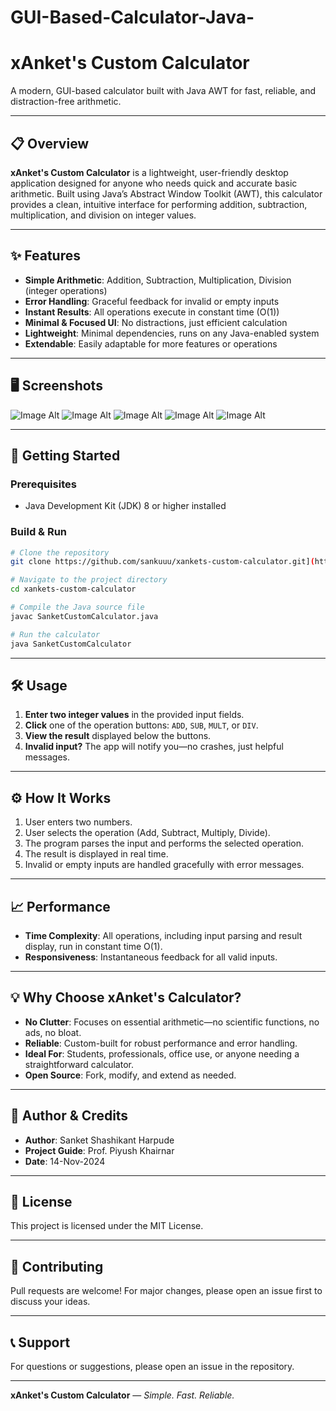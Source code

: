 # GUI-Based-Calculator-Java-

# xAnket's Custom Calculator

A modern, GUI-based calculator built with Java AWT for fast, reliable, and distraction-free arithmetic.

---

## 📋 Overview

**xAnket's Custom Calculator** is a lightweight, user-friendly desktop application designed for anyone who needs quick and accurate basic arithmetic. Built using Java’s Abstract Window Toolkit (AWT), this calculator provides a clean, intuitive interface for performing addition, subtraction, multiplication, and division on integer values.

---

## ✨ Features

- **Simple Arithmetic**: Addition, Subtraction, Multiplication, Division (integer operations)
- **Error Handling**: Graceful feedback for invalid or empty inputs
- **Instant Results**: All operations execute in constant time (O(1))
- **Minimal & Focused UI**: No distractions, just efficient calculation
- **Lightweight**: Minimal dependencies, runs on any Java-enabled system
- **Extendable**: Easily adaptable for more features or operations

---

## 🖥️ Screenshots

 ![Image Alt](https://github.com/sankuuu/GUI-Based-Calculator-Java-/blob/7ed53bc4540c8906cefca9f56492ec9254348deb/SS1.PNG)
 ![Image Alt](https://github.com/sankuuu/GUI-Based-Calculator-Java-/blob/5478b942564c5c8dc6bfd85bc66b26723be026c0/SS2.PNG)
 ![Image Alt](https://github.com/sankuuu/GUI-Based-Calculator-Java-/blob/5478b942564c5c8dc6bfd85bc66b26723be026c0/SS3.PNG)
 ![Image Alt](https://github.com/sankuuu/GUI-Based-Calculator-Java-/blob/5478b942564c5c8dc6bfd85bc66b26723be026c0/SS4.PNG)
 ![Image Alt](https://github.com/sankuuu/GUI-Based-Calculator-Java-/blob/5478b942564c5c8dc6bfd85bc66b26723be026c0/Slogo.ico)

---

## 🚀 Getting Started

### Prerequisites

- Java Development Kit (JDK) 8 or higher installed

### Build & Run

```bash
# Clone the repository
git clone https://github.com/sankuuu/xankets-custom-calculator.git](https://github.com/sankuuu/GUIBasedCalculator-Java.git

# Navigate to the project directory
cd xankets-custom-calculator

# Compile the Java source file
javac SanketCustomCalculator.java

# Run the calculator
java SanketCustomCalculator
```

---

## 🛠️ Usage

1. **Enter two integer values** in the provided input fields.
2. **Click** one of the operation buttons: `ADD`, `SUB`, `MULT`, or `DIV`.
3. **View the result** displayed below the buttons.
4. **Invalid input?** The app will notify you—no crashes, just helpful messages.

---

## ⚙️ How It Works

1. User enters two numbers.
2. User selects the operation (Add, Subtract, Multiply, Divide).
3. The program parses the input and performs the selected operation.
4. The result is displayed in real time.
5. Invalid or empty inputs are handled gracefully with error messages.

---

## 📈 Performance

- **Time Complexity**: All operations, including input parsing and result display, run in constant time O(1).
- **Responsiveness**: Instantaneous feedback for all valid inputs.

---

## 💡 Why Choose xAnket's Calculator?

- **No Clutter**: Focuses on essential arithmetic—no scientific functions, no ads, no bloat.
- **Reliable**: Custom-built for robust performance and error handling.
- **Ideal For**: Students, professionals, office use, or anyone needing a straightforward calculator.
- **Open Source**: Fork, modify, and extend as needed.

---

## 👤 Author & Credits

- **Author**: Sanket Shashikant Harpude  
- **Project Guide**: Prof. Piyush Khairnar  
- **Date**: 14-Nov-2024

---

## 📄 License

This project is licensed under the MIT License.

---

## 🙌 Contributing

Pull requests are welcome! For major changes, please open an issue first to discuss your ideas.

---

## 📞 Support

For questions or suggestions, please open an issue in the repository.

---

**xAnket's Custom Calculator** — _Simple. Fast. Reliable._
